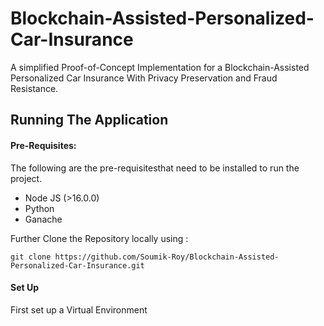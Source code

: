 # Blockchain-Assisted-Personalized-Car-Insurance

A simplified Proof-of-Concept Implementation for a Blockchain-Assisted Personalized Car Insurance With Privacy Preservation and Fraud Resistance.

## Running The Application

#### Pre-Requisites:
The following are the pre-requisitesthat need to be installed to run the project.
- Node JS (>16.0.0)
- Python
- Ganache

Further Clone the Repository locally using : 
```
git clone https://github.com/Soumik-Roy/Blockchain-Assisted-Personalized-Car-Insurance.git
```

#### Set Up

First set up a Virtual Environment